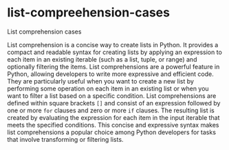# list-compreehension-cases
List comprehension cases

List comprehension is a concise way to create lists in Python. It provides a compact and readable syntax for creating lists by applying an expression to each item in an existing iterable (such as a list, tuple, or range) and optionally filtering the items. List comprehensions are a powerful feature in Python, allowing developers to write more expressive and efficient code. They are particularly useful when you want to create a new list by performing some operation on each item in an existing list or when you want to filter a list based on a specific condition. List comprehensions are defined within square brackets `[]` and consist of an expression followed by one or more `for` clauses and zero or more `if` clauses. The resulting list is created by evaluating the expression for each item in the input iterable that meets the specified conditions. This concise and expressive syntax makes list comprehensions a popular choice among Python developers for tasks that involve transforming or filtering lists.
